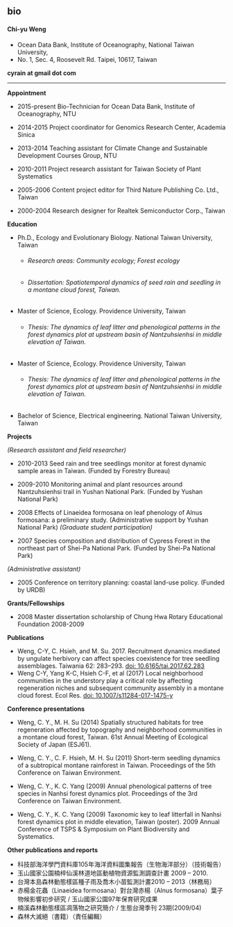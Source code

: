## bio

#### Chi-yu Weng

* Ocean Data Bank, Institute of Oceanography, National Taiwan University, 
* No. 1, Sec. 4, Roosevelt Rd. Taipei, 10617, Taiwan

**cyrain at gmail dot com**
________________________________________________________________________________________________________

**Appointment** 

* 2015-present 	Bio-Technician for Ocean Data Bank, Institute of Oceanography, NTU

* 2014-2015 	Project coordinator for Genomics Research Center, Academia Sinica

* 2013-2014 	Teaching assistant for Climate Change and Sustainable Development Courses Group, NTU

* 2010-2011	Project research assistant for Taiwan Society of Plant Systematics

* 2005-2006	Content project editor for Third Nature Publishing Co. Ltd., Taiwan

* 2000-2004	Research designer for Realtek Semiconductor Corp., Taiwan

**Education**	

* Ph.D., Ecology and Evolutionary Biology. National Taiwan University, Taiwan
  * ###### Research areas: Community ecology; Forest ecology
  * ###### Dissertation: Spatiotemporal dynamics of seed rain and seedling in a montane cloud forest, Taiwan.

* Master of Science, Ecology. Providence University, Taiwan
  * ###### Thesis: The dynamics of leaf litter and phenological patterns in the forest dynamics plot at upstream basin of Nantzuhsienhsi in middle elevation of Taiwan.

* Master of Science, Ecology. Providence University, Taiwan
  * ###### Thesis: The dynamics of leaf litter and phenological patterns in the forest dynamics plot at upstream basin of Nantzuhsienhsi in middle elevation of Taiwan.

* Bachelor of Science, Electrical engineering. National Taiwan University, Taiwan

**Projects**

 *(Research assistant and field researcher)*
 
* 2010-2013	Seed rain and tree seedlings monitor at forest dynamic sample areas in Taiwan. (Funded by Forestry Bureau)

* 2009-2010	Monitoring animal and plant resources around Nantzuhsienhsi trail in Yushan National Park. (Funded by Yushan National Park)

* 2008	Effects of Linaeidea formosana on leaf phenology of Alnus formosana: a preliminary study. (Administrative support by Yushan National Park)
*(Graduate student participation)*

* 2007	Species composition and distribution of Cypress Forest in the northeast part of Shei-Pa National Park. (Funded by Shei-Pa National Park)

*(Administrative assistant)*

* 2005	Conference on territory planning: coastal land-use policy. (Funded by URDB)

**Grants/Fellowships**

* 2008	Master dissertation scholarship of Chung Hwa Rotary Educational Foundation 2008-2009

**Publications**

* Weng, C-Y, C. Hsieh, and M. Su. 2017. Recruitment dynamics mediated by ungulate herbivory can affect species coexistence for tree seedling assemblages. Taiwania 62: 283–293. <a href="http://tai2.ntu.edu.tw/taiwania/abstract.php?type=abstract&id=1512">doi: 10.6165/tai.2017.62.283</a>
* Weng C-Y, Yang K-C, Hsieh C-F, et al (2017) Local neighborhood communities in the understory play a critical role by affecting regeneration niches and subsequent community assembly in a montane cloud forest. Ecol Res. <a href="https://link.springer.com/article/10.1007/s11284-017-1475-y">doi: 10.1007/s11284-017-1475-y</a>

**Conference presentations**

* Weng, C. Y., M. H. Su (2014) Spatially structured habitats for tree regeneration affected by topography and neighborhood communities in a montane cloud forest, Taiwan. 61st Annual Meeting of Ecological Society of Japan (ESJ61).

* Weng, C. Y., C. F. Hsieh, M. H. Su (2011) Short-term seedling dynamics of a subtropical montane rainforest in Taiwan. Proceedings of the 5th Conference on Taiwan Environment.

* Weng, C. Y., K. C. Yang (2009) Annual phenological patterns of tree species in Nanhsi  forest dynamics plot. Proceedings of the 3rd Conference on Taiwan Environment.

* Weng, C. Y., K. C. Yang (2009) Taxonomic key to leaf litterfall in  Nanhsi forest dynamics plot in middle elevation, Taiwan (poster). 2009 Annual Conference of TSPS & Symposium on Plant Biodiversity and Systematics.

**Other publications and reports**

* 科技部海洋學門資料庫105年海洋資料圖集報告（生物海洋部分）（技術報告）
* 玉山國家公園楠梓仙溪林道地區動植物資源監測調查計畫 2009 – 2010.
* 台灣本島森林動態樣區種子雨及喬木小苗監測計畫2010 – 2013（林務局）
* 赤楊金花蟲（Linaeidea formosana）對台灣赤楊（Alnus formosana）葉子物候影響初步研究 / 玉山國家公園97年保育研究成果
* 楠溪森林動態樣區凋落物之研究簡介 / 生態台灣季刊  23期(2009/04)
* 森林大滅絕（書籍）（責任編輯）

